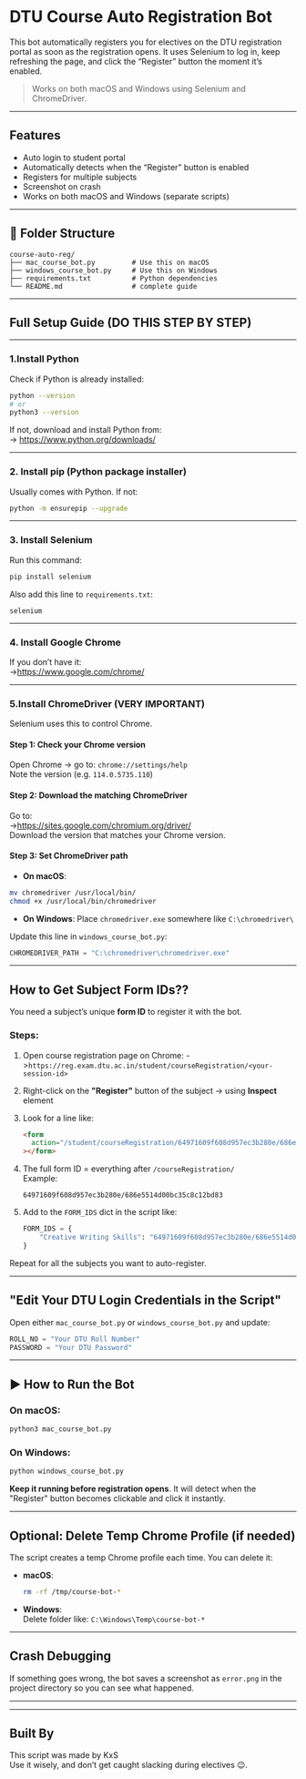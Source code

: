 #  DTU Course Auto Registration Bot

This bot automatically registers you for electives on the DTU registration portal as soon as the registration opens. It uses Selenium to log in, keep refreshing the page, and click the “Register” button the moment it’s enabled.

> Works on both macOS and Windows using Selenium and ChromeDriver.

---

##  Features

- Auto login to student portal
- Automatically detects when the “Register” button is enabled
- Registers for multiple subjects
- Screenshot on crash
- Works on both macOS and Windows (separate scripts)

---

## 📁 Folder Structure

```
course-auto-reg/
├── mac_course_bot.py         # Use this on macOS
├── windows_course_bot.py     # Use this on Windows
├── requirements.txt          # Python dependencies
└── README.md                 # complete guide
```

---

##  Full Setup Guide (DO THIS STEP BY STEP)

---

### 1.Install Python

Check if Python is already installed:

```bash
python --version
# or
python3 --version
```

If not, download and install Python from:  
-> https://www.python.org/downloads/

---

### 2. Install pip (Python package installer)

Usually comes with Python. If not:

```bash
python -m ensurepip --upgrade
```

---

### 3. Install Selenium

Run this command:

```bash
pip install selenium
```

Also add this line to `requirements.txt`:

```
selenium
```

---

### 4. Install Google Chrome

If you don’t have it:  
->https://www.google.com/chrome/

---

### 5.Install ChromeDriver (VERY IMPORTANT)

Selenium uses this to control Chrome.

#### Step 1: Check your Chrome version

Open Chrome → go to: `chrome://settings/help`  
Note the version (e.g. `114.0.5735.110`)

#### Step 2: Download the matching ChromeDriver

Go to:  
->https://sites.google.com/chromium.org/driver/  
Download the version that matches your Chrome version.

#### Step 3: Set ChromeDriver path

- **On macOS**:

```bash
mv chromedriver /usr/local/bin/
chmod +x /usr/local/bin/chromedriver
```

- **On Windows**:
  Place `chromedriver.exe` somewhere like `C:\chromedriver\`

Update this line in `windows_course_bot.py`:

```python
CHROMEDRIVER_PATH = "C:\chromedriver\chromedriver.exe"
```

---

## How to Get Subject Form IDs??

You need a subject’s unique **form ID** to register it with the bot.

### Steps:

1. Open course registration page on Chrome:
   ->`https://reg.exam.dtu.ac.in/student/courseRegistration/<your-session-id>`

2. Right-click on the **"Register"** button of the subject → using **Inspect** element

3. Look for a line like:

   ```html
   <form
     action="/student/courseRegistration/64971609f608d957ec3b280e/686e5514d00bc35c8c12bd83"
   ></form>
   ```

4. The full form ID = everything after `/courseRegistration/`  
   Example:

   ```
   64971609f608d957ec3b280e/686e5514d00bc35c8c12bd83
   ```

5. Add to the `FORM_IDS` dict in the script like:

   ```python
   FORM_IDS = {
       "Creative Writing Skills": "64971609f608d957ec3b280e/686e5514d00bc35c8c12bd83"
   }
   ```

Repeat for all the subjects you want to auto-register.

---

## "Edit Your DTU Login Credentials in the Script"

Open either `mac_course_bot.py` or `windows_course_bot.py` and update:

```python
ROLL_NO = "Your DTU Roll Number"
PASSWORD = "Your DTU Password"
```

---

## ▶️ How to Run the Bot

### On macOS:

```bash
python3 mac_course_bot.py
```

### On Windows:

```bash
python windows_course_bot.py
```

**Keep it running before registration opens**. It will detect when the "Register" button becomes clickable and click it instantly.

---

## Optional: Delete Temp Chrome Profile (if needed)

The script creates a temp Chrome profile each time. You can delete it:

- **macOS**:

  ```bash
  rm -rf /tmp/course-bot-*
  ```

- **Windows**:  
  Delete folder like: `C:\Windows\Temp\course-bot-*`

---

## Crash Debugging

If something goes wrong, the bot saves a screenshot as `error.png` in the project directory so you can see what happened.

---

---

## Built By

This script was made by KxS  
Use it wisely, and don’t get caught slacking during electives 😉.
